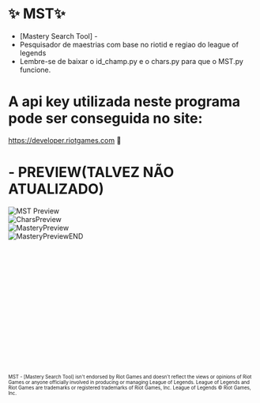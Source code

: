 # ✨ MST✨
- [Mastery Search Tool] -
 - Pesquisador de maestrias com base no riotid e regiao do league of legends
 - Lembre-se de baixar o id_champ.py e o chars.py para que o MST.py funcione.

# A api key utilizada neste programa pode ser conseguida no site: 
https://developer.riotgames.com 🚀<br />

# - PREVIEW(TALVEZ NÃO ATUALIZADO)
![MST Preview](https://github.com/Rifuzada/MST/assets/84077010/c86d85d4-e081-4495-8e4a-5665130f1314)<br />
![CharsPreview](https://github.com/Rifuzada/MST/assets/84077010/fb8bc513-e5d6-4fdb-9af8-eb7e7d293c31)<br />
![MasteryPreview](https://github.com/Rifuzada/MST/assets/84077010/075f5290-4b8d-409b-9ebf-fefcdb0fc847)<br />
![MasteryPreviewEND](https://github.com/Rifuzada/MST/assets/84077010/1be69397-bd03-4176-97dd-1add13aacba0)<br />
<br />
<br />
<br />
<br />
<br />
<br />
<br />
<br />
<br />
<br />
<br />
<br />
<br />
<br />
<br />
<br />
<sup><sub> MST - [Mastery Search Tool] isn't endorsed by Riot Games and doesn't reflect the views or opinions of Riot Games or anyone officially involved in producing or managing League of Legends. League of Legends and Riot Games are trademarks or registered trademarks of Riot Games, Inc. League of Legends © Riot Games, Inc.</sub></sup>

